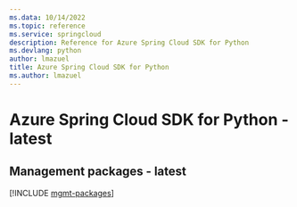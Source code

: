 ```yaml
---
ms.data: 10/14/2022
ms.topic: reference
ms.service: springcloud
description: Reference for Azure Spring Cloud SDK for Python
ms.devlang: python
author: lmazuel
title: Azure Spring Cloud SDK for Python
ms.author: lmazuel
---
```

# Azure Spring Cloud SDK for Python - latest

## Management packages - latest
[!INCLUDE [mgmt-packages](spring-cloud-mgmt-index.md)]